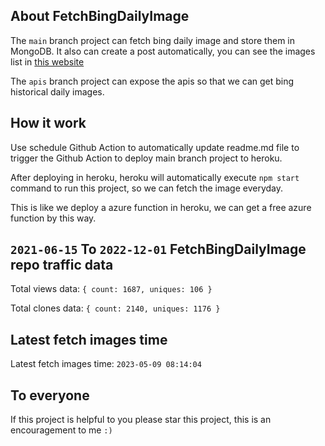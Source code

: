 ## About FetchBingDailyImage

The `main` branch project can fetch bing daily image and store them in MongoDB.
It also can create a post automatically, you can see the images list in [this website](https://oursalbum.netlify.app)

The `apis` branch project can expose the apis so that we can get bing historical daily images.

## How it work

Use schedule Github Action to automatically update readme.md file to trigger the Github Action to deploy main branch project to heroku.

After deploying in heroku, heroku will automatically execute `npm start` command to run this project, so we can fetch the image everyday.

This is like we deploy a azure function in heroku, we can get a free azure function by this way.

## `2021-06-15` To `2022-12-01` FetchBingDailyImage repo traffic data

Total views data: `{ count: 1687, uniques: 106 }`

Total clones data: `{ count: 2140, uniques: 1176 }`

## Latest fetch images time

Latest fetch images time: `2023-05-09 08:14:04`

## To everyone

If this project is helpful to you please star this project, this is an encouragement to me `:)`



